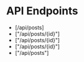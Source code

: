 # API Endpoints

- [/api/posts]
- ["/api/posts/{id}"]
- ["/api/posts/{id}"]
- ["/api/posts/{id}"]
- ["/api/posts"]
